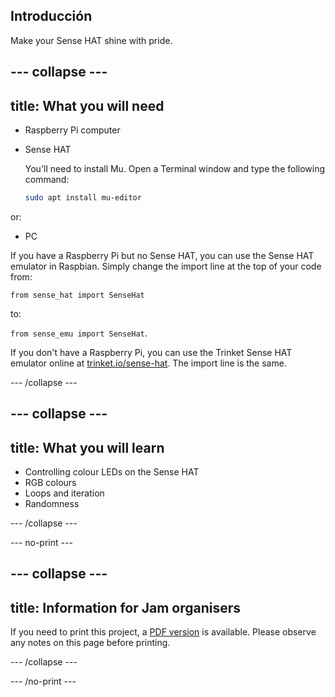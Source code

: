 ## Introducción

Make your Sense HAT shine with pride.

--- collapse ---
---
title: What you will need
---

- Raspberry Pi computer
- Sense HAT

    You'll need to install Mu. Open a Terminal window and type the following command:

    ```bash
    sudo apt install mu-editor
    ```

or:

- PC

If you have a Raspberry Pi but no Sense HAT, you can use the Sense HAT emulator in Raspbian. Simply change the import line at the top of your code from:

`from sense_hat import SenseHat`

to:

`from sense_emu import SenseHat`.

If you don't have a Raspberry Pi, you can use the Trinket Sense HAT emulator online at [trinket.io/sense-hat](https://trinket.io/sense-hat). The import line is the same.

--- /collapse ---

--- collapse ---
---
title: What you will learn
---

- Controlling colour LEDs on the Sense HAT
- RGB colours
- Loops and iteration
- Randomness

--- /collapse ---

--- no-print ---

--- collapse ---
---
title: Information for Jam organisers
---

If you need to print this project, a [PDF version](https://github.com/raspberrypilearning/jam-worksheets/raw/master/pdf/Sense-HAT-Random-Sparkles.pdf) is available. Please observe any notes on this page before printing.

--- /collapse ---

--- /no-print ---
